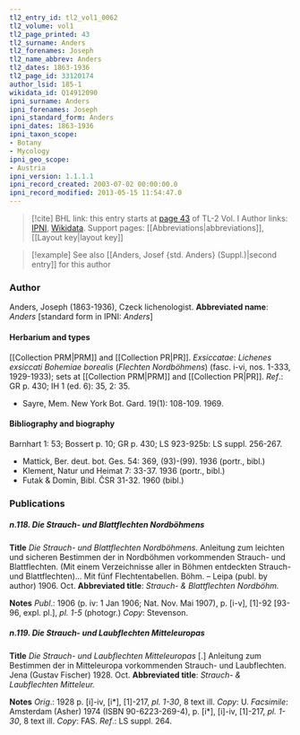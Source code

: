 ```yaml
---
tl2_entry_id: tl2_vol1_0062
tl2_volume: vol1
tl2_page_printed: 43
tl2_surname: Anders
tl2_forenames: Joseph
tl2_name_abbrev: Anders
tl2_dates: 1863-1936
tl2_page_id: 33120174
author_lsid: 185-1
wikidata_id: Q14912090
ipni_surname: Anders
ipni_forenames: Joseph
ipni_standard_form: Anders
ipni_dates: 1863-1936
ipni_taxon_scope: 
- Botany
- Mycology
ipni_geo_scope: 
- Austria
ipni_version: 1.1.1.1
ipni_record_created: 2003-07-02 00:00:00.0
ipni_record_modified: 2013-05-15 11:54:47.0
---
```


> [!cite] BHL link: this entry starts at [page 43](https://www.biodiversitylibrary.org/page/33120174) of TL-2 Vol. I
> Author links: [IPNI](https://www.ipni.org/a/185-1), [Wikidata](https://www.wikidata.org/wiki/Q14912090). Support pages: [[Abbreviations|abbreviations]], [[Layout key|layout key]]

> [!example] See also [[Anders, Josef {std. Anders} (Suppl.)|second entry]] for this author

### Author

Anders, Joseph (1863-1936), Czeck lichenologist. 
**Abbreviated name**: *Anders* \[standard form in IPNI: *Anders*\]

#### Herbarium and types

[[Collection PRM|PRM]] and [[Collection PR|PR]].
*Exsiccatae*: *Lichenes exsiccati Bohemiae borealis* (*Flechten Nordböhmens*) (fasc. i-vi, nos. 1-333, 1929-1933); sets at [[Collection PRM|PRM]] and [[Collection PR|PR]].
*Ref*.: GR p. 430; IH 1 (ed. 6): 35, 2: 35.
- Sayre, Mem. New York Bot. Gard. 19(1): 108-109. 1969.

#### Bibliography and biography

Barnhart 1: 53; Bossert p. 10; GR p. 430; LS 923-925b: LS suppl. 256-267.
- Mattick, Ber. deut. bot. Ges. 54: 369, (93)-(99). 1936 (portr., bibl.)
- Klement, Natur und Heimat 7: 33-37. 1936 (portr., bibl.)
- Futak & Domin, Bibl. ČSR 31-32. 1960 (bibl.)

### Publications

##### n.118. Die Strauch- und Blattflechten Nordböhmens

**Title**
*Die Strauch- und Blattflechten Nordböhmens*. Anleitung zum leichten und sicheren Bestimmen der in Nordböhmen vorkommenden Strauch- und Blattflechten. (Mit einem Verzeichnisse aller in Böhmen entdeckten Strauch- und Blattflechten)... Mit fünf Flechtentabellen. Böhm. – Leipa (publ. by author) 1906. Oct.
**Abbreviated title**: *Strauch- & Blattflechten Nordböhm.*

**Notes**
*Publ*.: 1906 (p. iv: 1 Jan 1906; Nat. Nov. Mai 1907), p. \[i-v\], \[1\]-92 \[93-96, expl. pl.\], *pl. 1-5* (photogr.) *Copy*: Stevenson.

##### n.119. Die Strauch- und Laubflechten Mitteleuropas

**Title**
*Die Strauch- und Laubflechten Mitteleuropas* \[.\] Anleitung zum Bestimmen der in Mitteleuropa vorkommenden Strauch- und Laubflechten. Jena (Gustav Fischer) 1928. Oct.
**Abbreviated title**: *Strauch- & Laubflechten Mitteleur.*

**Notes**
*Orig*.: 1928 p. \[i\]-iv, \[i\*\], \[1\]-217, *pl. 1-30*, 8 text ill. *Copy*: U.
*Facsimile*: Amsterdam (Asher) 1974 (ISBN 90-6223-269-4), p. \[i\*\], \[i\]-iv, \[1\]-217, *pl. 1-30*, 8 text ill. *Copy*: FAS.
*Ref*.: LS suppl. 264.

